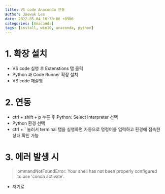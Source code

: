 ```yaml
---
title: VS code Anaconda 연동
author: Jaewuk Lee
date: 2022-05-04 16:30:00 +0900
categories: [Anaconda]
tags: [install, win10, anaconda, python]
---
```


# 1. 확장 설치

- VS code 실행 후 Extenstions 탭 클릭
- Python 과 Code Runner 확장 설치
- VS code 재실행

# 2. 연동

- ctrl + shift + p 누른 후 Python: Select Interpreter 선택
- Python 환경 선택
- ctrl + ` 눌러서 terminal 탭을 실행하면 자동으로 명령어를 입력하고 환경에 접속한 상태 확인 가능

# 3. 에러 발생 시

> ommandNotFoundError: Your shell has not been properly configured to use 'conda activate'.
- 저기로